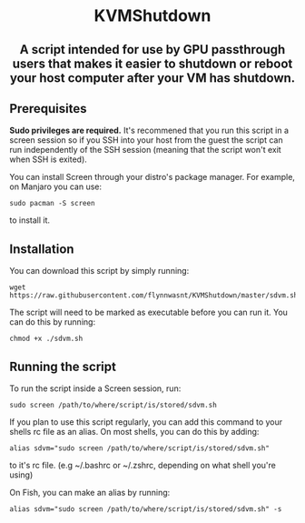 <h1 align="center">KVMShutdown</h1>

<h2 align="center">A script intended for use by GPU passthrough users that makes it easier to shutdown or reboot your host computer after your VM has shutdown.</h2>

## Prerequisites

**Sudo privileges are required.** It's recommened that you run this script in a screen session so if you SSH into your host from the guest the script can run independently of the SSH session (meaning that the script won't exit when SSH is exited).

You can install Screen through your distro's package manager. For example, on Manjaro you can use:
```
sudo pacman -S screen
```
to install it.

## Installation

You can download this script by simply running:
```
wget https://raw.githubusercontent.com/flynnwasnt/KVMShutdown/master/sdvm.sh
```

The script will need to be marked as executable before you can run it. You can do this by running:

```
chmod +x ./sdvm.sh
```

## Running the script

To run the script inside a Screen session, run:

```
sudo screen /path/to/where/script/is/stored/sdvm.sh
```

If you plan to use this script regularly, you can add this command to your shells rc file as an alias. On most shells, you can do this by adding:
```
alias sdvm="sudo screen /path/to/where/script/is/stored/sdvm.sh"
```
to it's rc file. (e.g ~/.bashrc or ~/.zshrc, depending on what shell you're using)

On Fish, you can make an alias by running:
```
alias sdvm="sudo screen /path/to/where/script/is/stored/sdvm.sh" -s
```



